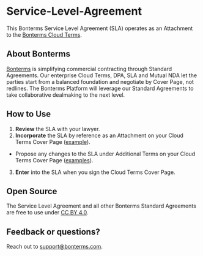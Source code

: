 # Service-Level-Agreement
This Bonterms Service Level Agreement (SLA) operates as an Attachment to the [Bonterms Cloud Terms](https://github.com/Bonterms/Cloud-Terms).

## About Bonterms
[Bonterms](https://bonterms.com/) is simplifying commercial contracting through Standard Agreements. Our enterprise Cloud Terms, DPA, SLA and Mutual NDA let the parties start from a balanced foundation and negotiate by Cover Page, not redlines. The Bonterms Platform will leverage our Standard Agreements to take collaborative dealmaking to the next level.

## How to Use
1. **Review** the SLA with your lawyer.
2. **Incorporate** the SLA by reference as an Attachment on your Cloud Terms Cover Page ([example](https://bonterms.com/forms/additional-terms-toolkit/#attachments)).
- Propose any changes to the SLA under Additional Terms on your Cloud Terms Cover Page ([examples](https://bonterms.com/forms/additional-terms-toolkit/)).
3. **Enter** into the SLA when you sign the Cloud Terms Cover Page.

## Open Source
The Service Level Agreement and all other Bonterms Standard Agreements are free to use under [CC BY 4.0](https://creativecommons.org/licenses/by/4.0/legalcode).

## Feedback or questions?
Reach out to support@bonterms.com.
